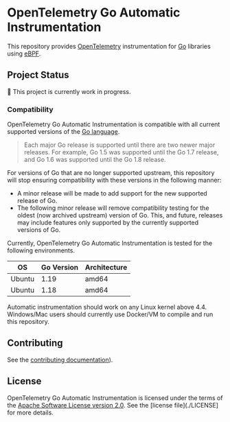 # OpenTelemetry Go Automatic Instrumentation

This repository provides [OpenTelemetry] instrumentation for [Go] libraries using [eBPF].

## Project Status

:construction: This project is currently work in progress.

### Compatibility

OpenTelemetry Go Automatic Instrumentation is compatible with all current supported versions of the [Go language](https://golang.org/doc/devel/release#policy).

> Each major Go release is supported until there are two newer major releases.
> For example, Go 1.5 was supported until the Go 1.7 release, and Go 1.6 was supported until the Go 1.8 release.

For versions of Go that are no longer supported upstream, this repository will stop ensuring compatibility with these versions in the following manner:

- A minor release will be made to add support for the new supported release of Go.
- The following minor release will remove compatibility testing for the oldest (now archived upstream) version of Go.
   This, and future, releases may include features only supported by the currently supported versions of Go.

Currently, OpenTelemetry Go Automatic Instrumentation is tested for the following environments.

| OS      | Go Version | Architecture |
| ------- | ---------- | ------------ |
| Ubuntu  | 1.19       | amd64        |
| Ubuntu  | 1.18       | amd64        |

Automatic instrumentation should work on any Linux kernel above 4.4.
Windows/Mac users should currently use Docker/VM to compile and run this repository.

## Contributing

See the [contributing documentation](./CONTRIBUTING.md)).

## License

OpenTelemetry Go Automatic Instrumentation is licensed under the terms of the [Apache Software License version 2.0].
See the [license file](./LICENSE] for more details.

[OpenTelemetry]: https://opentelemetry.io/
[Go]: https://go.dev/
[eBPF]: https://ebpf.io/
[Apache Software License version 2.0]: https://www.apache.org/licenses/LICENSE-2.0
